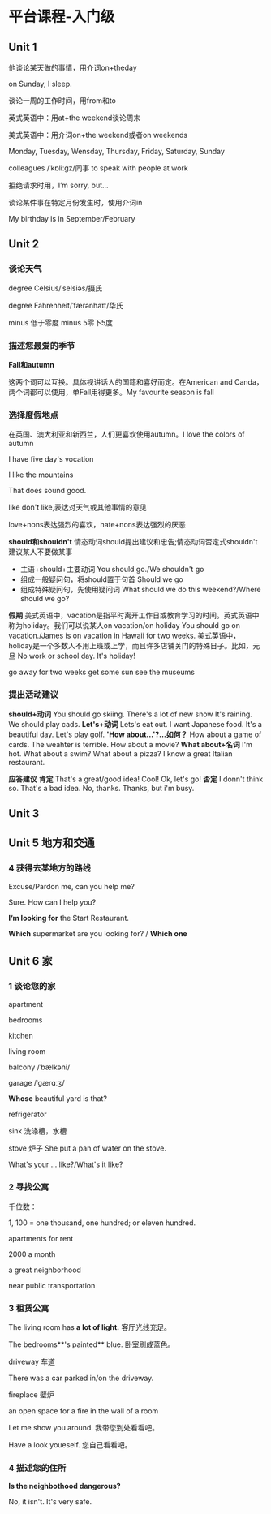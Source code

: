 # **平台课程-入门级**

## Unit 1

他谈论某天做的事情，用介词on+theday

on Sunday, I sleep.

谈论一周的工作时间，用from和to



英式英语中：用at+the weekend谈论周末

美式英语中：用介词on+the weekend或者on weekends

Monday, Tuesday, Wensday, Thursday, Friday, Saturday, Sunday

colleagues /ˈkɒliːgz/同事 to speak with people at work

拒绝请求时用，I’m sorry, but...

谈论某件事在特定月份发生时，使用介词in

My birthday is in September/February

## Unit 2

### 谈论天气

degree Celsius/ˈselsiəs/摄氏

degree Fahrenheit/ˈfærənhaɪt/华氏

minus 低于零度 minus 5零下5度

### 描述您最爱的季节

**Fall和autumn**

这两个词可以互换。具体视讲话人的国籍和喜好而定。在American and Canda，两个词都可以使用，单Fall用得更多。My favourite season is fall

### 选择度假地点

在英国、澳大利亚和新西兰，人们更喜欢使用autumn。I love the colors of autumn

I have five day's vocation

I like the mountains

That does sound good.

like don't like,表达对天气或其他事情的意见

love+nons表达强烈的喜欢，hate+nons表达强烈的厌恶

**should和shouldn't**
情态动词should提出建议和忠告;情态动词否定式shouldn't建议某人不要做某事
* 主语+should+主要动词
You should go./We shouldn't go
* 组成一般疑问句，将should置于句首
Should we go
* 组成特殊疑问句，先使用疑问词
What should we do this weekend?/Where should we go?

**假期**
美式英语中，vacation是指平时离开工作日或教育学习的时间。英式英语中称为holiday。我们可以说某人on vacation/on holiday
You should go on vacation./James is on vacation in Hawaii for two weeks.
美式英语中，holiday是一个多数人不用上班或上学，而且许多店铺关门的特殊日子。比如，元旦
No work or school day. It's holiday!

go away for two weeks
get some sun
see the museums

### 提出活动建议

**should+动词**
You should go skiing. There's a lot of new snow
It's raining. We should play cads.
**Let's+动词**
Lets's eat out. I want Japanese food.
It's a beautiful day. Let's play golf.
**'How about...'?...如何？**
How about a game of cards.
The weahter is terrible. How about a movie?
**What about+名词**
I'm hot. What about a swim?
What about a pizza? I know a great Italian restaurant.

**应答建议**
**肯定**
That's a great/good idea!
Cool!
Ok, let's go!
**否定**
I donn't think so.
That's a bad idea.
No, thanks.
Thanks, but i'm busy.

## Unit 3



## Unit 5 地方和交通

### 4 获得去某地方的路线

Excuse/Pardon me, can you help me?

Sure. How can I help you?

**I‘m looking for** the Start Restaurant.

**Which** supermarket are you looking for? / **Which one**

## Unit 6 家

### 1 谈论您的家

apartment

bedrooms

kitchen

living room

balcony /ˈbælkəni/

garage /ˈɡærɑːʒ/

**Whose** beautiful yard is that?



refrigerator

sink 洗涤槽，水槽

stove 炉子 She put a pan of water on the stove.

What's your ... like?/What's it like?

### 2 寻找公寓

千位数：

1, 100 = one thousand, one hundred; or eleven  hundred.

apartments for rent

2000 a month

a great neighborhood

near public transportation

### 3 租赁公寓

The living room has **a lot of light.** 客厅光线充足。

The bedrooms**'s painted** blue. 卧室刷成蓝色。

driveway 车道

There was a car  parked in/on the driveway.

fireplace 壁炉

an open space for a fire in the wall of a room



Let me show you around. 我带您到处看看吧。

Have a look youeself. 您自己看看吧。

### 4 描述您的住所

**Is the neighbothood dangerous?**

No, it isn't. It's very safe.







